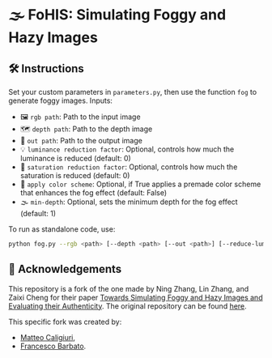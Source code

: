 
# 🌫️ FoHIS: Simulating Foggy and Hazy Images

## 🛠️ Instructions

Set your custom parameters in `parameters.py`, then use the function `fog` to generate foggy images. Inputs:

- 🖼️ `rgb path`: Path to the input image
- 🗺️ `depth path`: Path to the depth image
- 💾 `out path`: Path to the output image
- 💡 `luminance reduction factor`: Optional, controls how much the luminance is reduced (default: 0)
- 🎨 `saturation reduction factor`: Optional, controls how much the saturation is reduced (default: 0)
- 🌈 `apply color scheme`: Optional, if True applies a premade color scheme that enhances the fog effect (default: False)
- 🌫️ `min-depth`: Optional, sets the minimum depth for the fog effect (default: 1)

To run as standalone code, use:

```bash
python fog.py --rgb <path> [--depth <path> [--out <path>] [--reduce-lum <value>] [--reduce-sat <value>] [--color-scheme] [--min-depth <value>]
```

## 🙏 Acknowledgements

This repository is a fork of the one made by Ning Zhang, Lin Zhang, and Zaixi Cheng for their paper [Towards Simulating Foggy and Hazy Images and Evaluating their Authenticity](https://link.springer.com/chapter/10.1007/978-3-319-70090-8_42). The original repository can be found [here](https://github.com/noahzn/FoHIS).

This specific fork was created by:

- [Matteo Caligiuri](https://github.com/matteocali),
- [Francesco Barbato](https://github.com/barbafrank).
